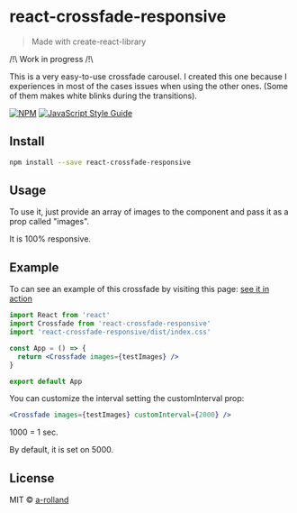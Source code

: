 # react-crossfade-responsive

> Made with create-react-library

/!\ Work in progress /!\

This is a very easy-to-use crossfade carousel. I created this one because I experiences in most of the cases issues when using the other ones. (Some of them makes white blinks during the transitions).

[![NPM](https://img.shields.io/npm/v/react-crossfade-responsive.svg)](https://www.npmjs.com/package/react-crossfade-responsive) [![JavaScript Style Guide](https://img.shields.io/badge/code_style-standard-brightgreen.svg)](https://standardjs.com)

## Install

```bash
npm install --save react-crossfade-responsive
```

## Usage

To use it, just provide an array of images to the component and pass it as a prop called "images".

It is 100% responsive.

## Example

To can see an example of this crossfade by visiting this page: [see it in action](https://a-rolland.github.io/react-crossfade-responsive/)


```jsx
import React from 'react'
import Crossfade from 'react-crossfade-responsive'
import 'react-crossfade-responsive/dist/index.css'

const App = () => {
  return <Crossfade images={testImages} />
}

export default App
```

You can customize the interval setting the customInterval prop:

```jsx
<Crossfade images={testImages} customInterval={2000} />
```

1000 = 1 sec.

By default, it is set on 5000.

## License

MIT © [a-rolland](https://github.com/a-rolland)
